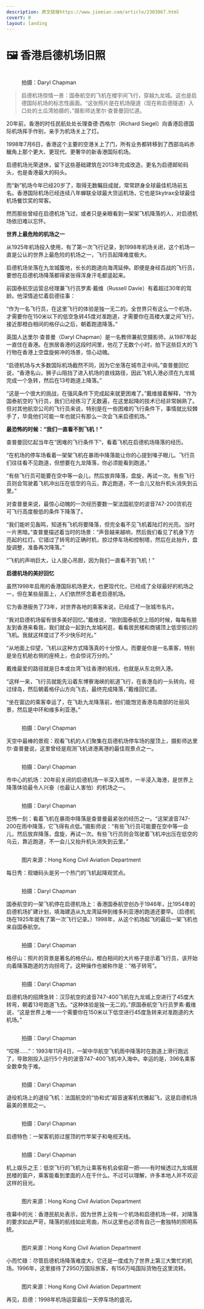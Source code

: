 ```yaml
---
description: 原文链接https://www.jiemian.com/article/2303867.html
coverY: 0
layout: landing
---
```


# 🖼 香港启德机场旧照

<figure><img src="https://img2.jiemian.com/jiemian/original/20180712/153138136764326900.jpg" alt=""><figcaption><p>拍摄：Daryl Chapman</p></figcaption></figure>

> 启德机场惊情一景：国泰航空的飞机在楼宇间飞行，穿越九龙城。这也是启德国际机场的标志性画面。“这张照片是在机场隧道（现在称启德隧道）入口处的土瓜湾拍摄的，”摄影师达里尔·查普曼回忆道。

20年前，香港的时任民航处处长理查德·西格尔（Richard Siegel）向香港启德国际机场挥手作别，亲手为机场关上了灯。

1998年7月6日，香港这个主要的空港关上了门，所有业务都转移到了西部岛屿赤鱲角上那个更大、更现代、更奢华的新香港国际机场。

启德机场光荣退休，留下这些基础建筑在2013年完成改造，更名为启德邮轮码头，也是香港最大的码头。

而“新”机场今年已经20岁了，取得无数瞩目成就，常常跻身全球最佳机场前五名。香港国际机场已经连续八年蝉联全球最大货运机场，它也是Skytrax全球最佳机场餐饮奖的常客。

然而那些曾经在启德机场飞过，或者只是亲眼看到一架架飞机降落的人，对启德机场依旧难以忘怀。

**世界上最危险的机场之一**

从1925年机场投入使用，有了第一次飞行记录，到1998年机场关闭，这个机场一直是公认的世界上最危险的机场之一，飞行员起降难度极大。

启德机场坐落在九龙城腹地，长长的跑道向海湾延伸。即便是身经百战的飞行员，要想在启德机场降落都得紧张得浑身汗毛都竖起来。

前国泰航空运营总经理兼飞行员罗素·戴维（Russell Davie）有着超过30年的驾龄。他深情追忆着启德往事：

“作为一名飞行员，在这里飞行的体验是独一无二的。全世界只有这么一个机场，才需要你在150米以下的低空急转45度对准跑道，才需要你在高楼大厦之间飞行，接近那橙白相间的格仔山之后，朝着跑道降落。”

英国人达里尔·查普曼（Daryl Chapman）是一名教师兼航空摄影师，从1987年起一直住在香港。在旅居香港的这段时间里，他花了无数个小时，拍下这些巨大的飞行物在香港上空盘旋俯冲的场景，惊心动魄。

“启德机场与大多数国际机场截然不同，因为它坐落在城市正中间。”查普曼回忆说，“香港名山，狮子山阻挡了进入机场的直线路径，因此飞机入港必须在九龙城完成一个急转，然后在13号跑道上降落。”

“这是一个很大的挑战，在强风条件下完成起来就更困难了。”戴维接着解释，“作为国泰航空的飞行员，我们已经练习了无数遍，在这里起降的技术已经非常娴熟了。但对其他航空公司的飞行员来说，特别是在一些困难的飞行条件下，事情就比较棘手了，毕竟他们可能一年也就只有那么一次会飞来启德机场。”

**最恐怖的时候：“我们一直看不到飞机！”**

查普曼回忆起当年在“困难的飞行条件下”，看着飞机在启德机场降落的经历。

“在机场的停车场看着一架架飞机在暴雨中降落能让你的心提到嗓子眼儿。飞行员们往往看不见跑道，但想要在九龙降落，你必须能看到跑道。”

“有些飞行员可能要在空中等一会儿，然后放弃降落，盘旋，再试一次。有些飞行员则会驾驶着飞机冲出压在低空的乌云，靠近跑道，不一会儿又抬升机头消失到云里。”

对查普曼来说，最惊心动魄的一次经历要数一架法国航空的波音747-200货机在可飞行高度极低的条件下降落了。

“我们能听见轰鸣，知道有飞机将要降落，但完全看不见飞机着陆灯的光亮。当时一片黑暗。”查普曼描述着当时的场景：“声音越来越响，然后我们看见了机身下方亮起的红灯。它错过了转弯的正确时机，掠过停车场和控制塔，然后在此抬升，盘旋调整，准备再次降落。”

“飞机的声响巨大，让人提心吊胆，因为我们一直看不到飞机！”

**启德机场的美好回忆**

虽然1998年启用的香港国际机场更大，也更现代化，已经成了全球最好的机场之一，但在某些层面上，人们依然怀念着老启德机场。

它为香港服务了73年，对世界各地的乘客来说，已经成了一张城市名片。

“我对启德机场留有很多美好回忆。”戴维说，“刚到国泰航空上班的时候，每每有朋友到香港来看我，我们就会一起到九龙城闲逛，看看居民楼和商铺顶上低空掠过的飞机。我就这样度过了不少快乐时光。”

“从地面上仰望，飞机以这种方式降落真的十分惊人。而要是你是一名乘客，特别是坐在机舱右侧的座椅上，也会惊诧万分的。”

戴维最爱的路径就是日本或台湾飞往香港的航线，也就是从东北侧入港。

“这样一来，飞行员就能先沿着东博寮海峡的航道飞行，在香港岛的一头转向，经过绿岛，然后朝着格仔山方向飞去，最终完成降落，”戴维回忆道。

“坐在窗边的乘客幸运了，在飞赴九龙降落前，他们能饱览香港岛南部的壮丽风景，然后是中环和维多利亚港。”

<figure><img src="https://img1.jiemian.com/jiemian/original/20180712/153138151747874900.jpg" alt=""><figcaption><p>拍摄：Daryl Chapman</p></figcaption></figure>

天空中最棒的景观：观看飞机的人们聚集在启德机场停车场的屋顶上，摄影师达里尔·查普曼说，这里曾经是观测飞机进港离港的最佳观景点之一。

<figure><img src="https://img3.jiemian.com/jiemian/original/20180712/153138153587799600.jpg" alt=""><figcaption><p>拍摄：Daryl Chapman</p></figcaption></figure>

市中心的机场：20年前关闭的启德机场一半深入城市，一半浸入海港，是世界上降落体验最令人兴奋（也最让人害怕）的机场之一。

<figure><img src="https://img3.jiemian.com/jiemian/original/20180712/153138154718628600.jpg" alt=""><figcaption><p>拍摄：Daryl Chapman</p></figcaption></figure>

恐怖一刻：看着飞机在暴雨中降落是查普曼最紧张的经历之一。“这架波音747-200在雨中降落，它飞得有点低。”摄影师说：“有些飞行员可能要在空中等一会儿，然后放弃降落，盘旋，再试一次。有些飞行员则会驾驶着飞机冲出压在低空的乌云，靠近跑道，不一会儿又抬升机头消失到云里。”

<figure><img src="https://img3.jiemian.com/jiemian/original/20180712/153138157314634600.jpg" alt=""><figcaption><p>图片来源：Hong Kong Civil Aviation Department</p></figcaption></figure>

每日秀：观塘码头是另一个热门的飞机起降观赏点。

<figure><img src="https://img3.jiemian.com/jiemian/original/20180712/153138158477589700.jpg" alt=""><figcaption><p>拍摄：Daryl Chapman</p></figcaption></figure>

国泰航空的一架飞机停在启德机场上：香港国泰航空创办于1946年，比1954年的启德机场扩建计划，填海建造从九龙湾延伸到维多利亚港的跑道还要早。（启德机场在1925年就有了第一次飞行记录。）1998年，从这个机场起飞的最后一架飞机也来自国泰航空。

<figure><img src="https://img1.jiemian.com/jiemian/original/20180712/15313815964049600.jpg" alt=""><figcaption><p>拍摄：Daryl Chapman</p></figcaption></figure>

格仔山：照片的背景是著名的格仔山，橙白相间的大片格子提示着飞行员，该开始向着降落跑道的方向拐弯了。这种操作也被称作是：“格子转弯”。

<figure><img src="https://img2.jiemian.com/jiemian/original/20180712/153138160893500400.jpg" alt=""><figcaption><p>拍摄：Daryl Chapman</p></figcaption></figure>

启德机场的招牌急转：汉莎航空的波音747-400飞机在九龙城上空进行了45度大转弯，朝着13号跑道飞去。“这种体验是独一无二的。”原国泰航空飞行员罗素·戴维说，“这是世界上唯一一个需要你在150米以下低空进行45度急转来对准跑道的大机场。”

<figure><img src="https://img1.jiemian.com/jiemian/original/20180712/153138162090924000.jpg" alt=""><figcaption><p>拍摄：Daryl Chapman</p></figcaption></figure>

“哎呀……”：1993年11月4日，一架中华航空飞机雨中降落时在跑道上滑行跑远了，导致刚投入运行5个月的波音747-400飞机冲入海中。幸运的是，396名乘客全数幸免于难。

<figure><img src="https://img3.jiemian.com/jiemian/original/20180712/15313816377083000.jpg" alt=""><figcaption><p>拍摄：Daryl Chapman</p></figcaption></figure>

退役机场上的退役飞机：法国航空的“协和式”超音速客机优雅起飞，这是启德机场最美的景观之一。

<figure><img src="https://img2.jiemian.com/jiemian/original/20180712/153138165358660000.jpg" alt=""><figcaption><p>拍摄：Daryl Chapman</p></figcaption></figure>

启德特色：一架客机掠过屋顶的竹竿架子和电视天线。

<figure><img src="https://img2.jiemian.com/jiemian/original/20180712/153138166745029800.jpg" alt=""><figcaption><p>拍摄：Daryl Chapman</p></figcaption></figure>

机上娱乐之王：低空飞行的飞机为让乘客有机会偷窥一把——有时候透过九龙城居民楼的窗户，乘客能看到里面的人在干什么。不过可以理解，许多本地人并不欢迎这样的目光。

<figure><img src="https://img1.jiemian.com/jiemian/original/20180712/153138167929107200.jpg" alt=""><figcaption><p>图片来源：Hong Kong Civil Aviation Department</p></figcaption></figure>

夜幕中的光：香港民航处表示，因为世界上没有一个机场和启德机场一样，对降落的要求如此严苛，降落的航线如此弯曲，所以这里也必须有自己一套独特的照明系统。

<figure><img src="https://img1.jiemian.com/jiemian/original/20180712/153138169210331400.jpg" alt=""><figcaption><p>图片来源：Hong Kong Civil Aviation Department</p></figcaption></figure>

小而忙碌：尽管启德机场降落难度大，它还是一度成为了世界上第三大繁忙的机场。1996年，这里接待了2950万国际旅客，有156万吨国际货物在这里流转。

<figure><img src="https://img1.jiemian.com/jiemian/original/20180712/153138170416392900.jpg" alt=""><figcaption><p>图片来源：Hong Kong Civil Aviation Department</p></figcaption></figure>

再见，启德：1998年机场运营最后一天停车场的盛况。
